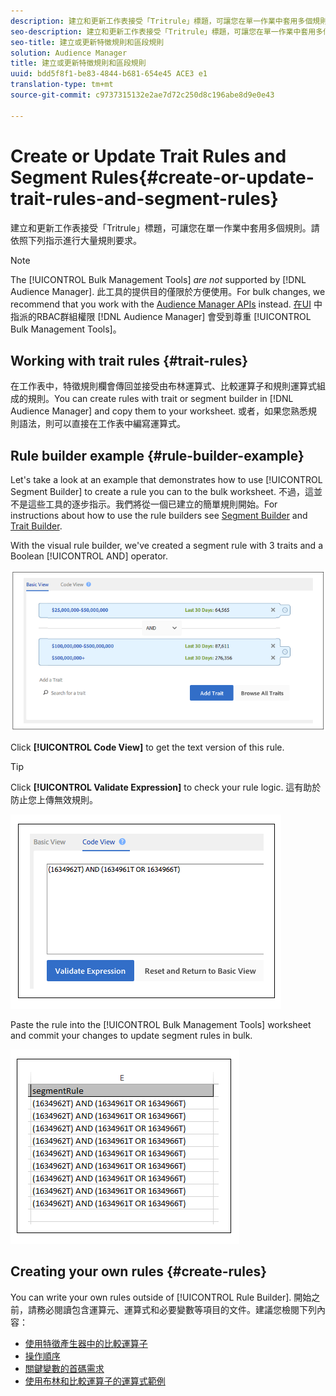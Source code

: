 ```yaml
---
description: 建立和更新工作表接受「Tritrule」標題，可讓您在單一作業中套用多個規則。請依照下列指示進行大量規則要求。
seo-description: 建立和更新工作表接受「Tritrule」標題，可讓您在單一作業中套用多個規則。請依照下列指示進行大量規則要求。
seo-title: 建立或更新特徵規則和區段規則
solution: Audience Manager
title: 建立或更新特徵規則和區段規則
uuid: bdd5f8f1-be83-4844-b681-654e45 ACE3 e1
translation-type: tm+mt
source-git-commit: c9737315132e2ae7d72c250d8c196abe8d9e0e43

---
```



# Create or Update Trait Rules and Segment Rules{#create-or-update-trait-rules-and-segment-rules}

建立和更新工作表接受「Tritrule」標題，可讓您在單一作業中套用多個規則。請依照下列指示進行大量規則要求。

<!-- 

<p>c_bulk_rules.xml </p>

 -->

>[!NOTE]
>
>The [!UICONTROL Bulk Management Tools] *are not* supported by [!DNL Audience Manager]. 此工具的提供目的僅限於方便使用。For bulk changes, we recommend that you work with the [Audience Manager APIs](../../api/rest-api-main/aam-api-getting-started.md) instead. [在UI](../../features/administration/administration-overview.md) 中指派的RBAC群組權限 [!DNL Audience Manager] 會受到尊重 [!UICONTROL Bulk Management Tools]。

## Working with trait rules {#trait-rules}

在工作表中，特徵規則欄會傳回並接受由布林運算式、比較運算子和規則運算式組成的規則。You can create rules with trait or segment builder in [!DNL Audience Manager] and copy them to your worksheet. 或者，如果您熟悉規則語法，則可以直接在工作表中編寫運算式。

## Rule builder example {#rule-builder-example}

Let's take a look at an example that demonstrates how to use [!UICONTROL Segment Builder] to create a rule you can to the bulk worksheet. 不過，這並不是這些工具的逐步指示。我們將從一個已建立的簡單規則開始。For instructions about how to use the rule builders see [Segment Builder](../../features/segments/segment-builder.md) and [Trait Builder](../../features/traits/about-trait-builder.md).

With the visual rule builder, we've created a segment rule with 3 traits and a Boolean [!UICONTROL AND] operator.

![](assets/visualrule.png)

Click **[!UICONTROL Code View]** to get the text version of this rule.

>[!TIP]
>
>Click **[!UICONTROL Validate Expression]** to check your rule logic. 這有助於防止您上傳無效規則。

![](assets/coderule.png)

Paste the rule into the [!UICONTROL Bulk Management Tools] worksheet and commit your changes to update segment rules in bulk.

![](assets/segmentrule.png)

## Creating your own rules {#create-rules}

You can write your own rules outside of [!UICONTROL Rule Builder]. 開始之前，請務必閱讀包含運算元、運算式和必要變數等項目的文件。建議您檢閱下列內容：

* [使用特徵產生器中的比較運算子](../../features/traits/trait-comparison-operators.md)
* [操作順序](../../features/traits/trait-operator-precedence.md)
* [關鍵變數的首碼需求](../../features/traits/trait-variable-prefixes.md)
* [使用布林和比較運算子的運算式範例](../../features/traits/trait-expression-samples.md)

